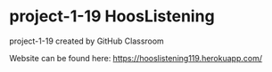 # project-1-19 HoosListening
project-1-19 created by GitHub Classroom

Website can be found here: https://hooslistening119.herokuapp.com/
